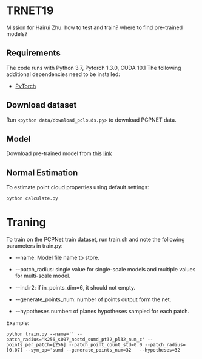 # TRNET19

Mission for Hairui Zhu:
  how to test and train? 
  where to find pre-trained models?

## Requirements

The code runs with Python 3.7, Pytorch 1.3.0, CUDA 10.1 The following additional dependencies need to be installed:

* [PyTorch](https://pytorch.org/)


## Download dataset

Run `<python data/download_pclouds.py>` to download PCPNET data.

## Model

Download pre-trained model from this [link]()

## Normal Estimation

To estimate point cloud properties using default settings:
```
python calculate.py
```

# Traning

To train on the PCPNet train dataset, run train.sh and note the following parameters in train.py:

* --name: Model file name to store.

* --patch_radius: single value for single-scale models and multiple values for multi-scale model.

* --indir2: if in_points_dim=6, it should not empty.

* --generate_points_num: number of points output form the net.

* --hypotheses number: of planes hypotheses sampled for each patch.


Example:

```
python train.py --name='' --patch_radius='k256_s007_nostd_sumd_pt32_pl32_num_c' --points_per_patch=[256] --patch_point_count_std=0.0 --patch_radius=[0.07] --sym_op='sumd --generate_points_num=32   --hypotheses=32 
```


